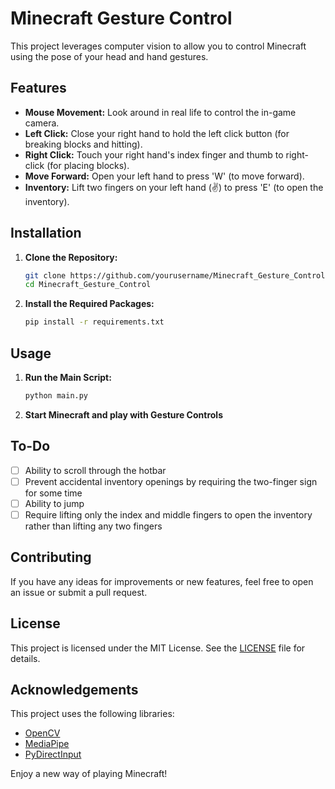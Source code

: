 
# Minecraft Gesture Control

This project leverages computer vision to allow you to control Minecraft using the pose of your head and hand gestures.

## Features

- **Mouse Movement:** Look around in real life to control the in-game camera.
- **Left Click:** Close your right hand to hold the left click button (for breaking blocks and hitting).
- **Right Click:** Touch your right hand's index finger and thumb to right-click (for placing blocks).
- **Move Forward:** Open your left hand to press 'W' (to move forward).
- **Inventory:** Lift two fingers on your left hand (✌) to press 'E' (to open the inventory).

## Installation

1. **Clone the Repository:**
    ```sh
    git clone https://github.com/yourusername/Minecraft_Gesture_Control.git
    cd Minecraft_Gesture_Control
    ```

2. **Install the Required Packages:**
    ```sh
    pip install -r requirements.txt
    ```

## Usage

1. **Run the Main Script:**
    ```sh
    python main.py
    ```

2. **Start Minecraft and play with Gesture Controls**


## To-Do

- [ ] Ability to scroll through the hotbar
- [ ] Prevent accidental inventory openings by requiring the two-finger sign for some time
- [ ] Ability to jump
- [ ] Require lifting only the index and middle fingers to open the inventory rather than lifting any two fingers

## Contributing

If you have any ideas for improvements or new features, feel free to open an issue or submit a pull request.

## License

This project is licensed under the MIT License. See the [LICENSE](LICENSE) file for details.


## Acknowledgements

This project uses the following libraries:
- [OpenCV](https://opencv.org/)
- [MediaPipe](https://mediapipe.dev/)
- [PyDirectInput](https://pydirectinput.readthedocs.io/)


Enjoy a new way of playing Minecraft!
